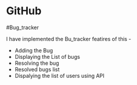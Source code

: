 # GitHub 

#Bug_tracker

I have implemented the Bu_tracker 
featires of this -
- Adding the Bug
- Displaying the List of bugs
- Resolving the bug
- Resolved bugs list
- Dispalying the list of users using API 
